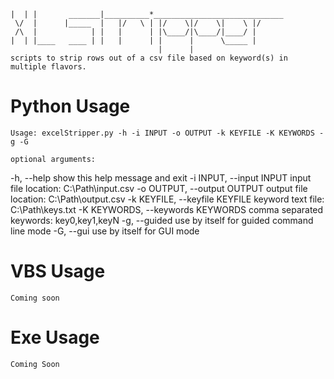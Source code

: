 	|  | |       _______|__________*_____________________________
	 \/  |      |_____  |   |/   \ | |/    \|/    \|    \ |/   
	 /\  |            | |   |      | |\____/|\____/|____/ |    
	|  | |____   ____ | |   |      | |      |      \_____ |     
	                                 |      |
	scripts to strip rows out of a csv file based on keyword(s) in multiple flavors.
	
# Python Usage
	
	Usage: excelStripper.py -h -i INPUT -o OUTPUT -k KEYFILE -K KEYWORDS -g -G
	
	optional arguments:
  -h, --help            show this help message and exit
  -i INPUT, --input INPUT
                        input file location: C:\Path\input.csv
  -o OUTPUT, --output OUTPUT
                        output file location: C:\Path\output.csv
  -k KEYFILE, --keyfile KEYFILE
                        keyword text file: C:\Path\keys.txt
  -K KEYWORDS, --keywords KEYWORDS
                        comma separated keywords: key0,key1,keyN
  -g, --guided          use by itself for guided command line mode
  -G, --gui             use by itself for GUI mode
  
# VBS Usage
	Coming soon
	

# Exe Usage
	Coming Soon